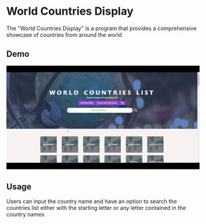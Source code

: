 # World Countries Display

The "World Countries Display" is a program that provides a comprehensive showcase of countries from around the world


## Demo

![countries gif](<countries-list gif.gif>)


## Usage
Users can input the country name and have an option to search the countries list either with the starting letter or any letter contained in the country names